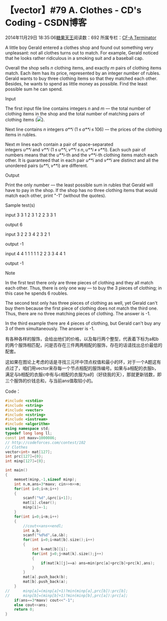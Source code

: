 # 【vector】#79 A. Clothes - CD's Coding - CSDN博客





2014年11月29日 18:35:06[糖果天王](https://me.csdn.net/okcd00)阅读数：692
所属专栏：[CF-A Terminator](https://blog.csdn.net/column/details/cf-amaster.html)













A little boy Gerald entered a clothes shop and found out something very unpleasant: not all clothes turns out to match. For example, Gerald noticed that he looks rather ridiculous in a smoking suit and a baseball cap.


Overall the shop sells *n* clothing items, and exactly *m* pairs
 of clothing items match. Each item has its price, represented by an integer number of rubles. Gerald wants to buy three clothing items so that they matched each other. Besides, he wants to spend as little money as possible. Find the least possible sum he can
 spend.




Input


The first input file line contains integers *n* and *m* —
 the total number of clothing items in the shop and the total number of matching pairs of clothing items (![](http://espresso.codeforces.com/11d20cc08f8a72fe0056e3d0d36ad39fdff6b45f.png)).


Next line contains *n* integers *a**i* (1 ≤ *a**i* ≤ 106)
 — the prices of the clothing items in rubles.


Next *m* lines each contain a pair of space-separated integers *u**i* and *v**i* (1 ≤ *u**i*, *v**i* ≤ *n*, *u**i* ≠ *v**i*).
 Each such pair of numbers means that the *u**i*-th
 and the *v**i*-th
 clothing items match each other. It is guaranteed that in each pair *u**i* and *v**i* are
 distinct and all the unordered pairs (*u**i*, *v**i*) are
 different.




Output


Print the only number — the least possible sum in rubles that Gerald will have to pay in the shop. If the shop has no three clothing items that would match each other, print "-1" (without the quotes).




Sample test(s)




input
3 3
1 2 3
1 2
2 3
3 1




output
6




input
3 2
2 3 4
2 3
2 1




output
-1




input
4 4
1 1 1 1
1 2
2 3
3 4
4 1




output
-1






Note


In the first test there only are three pieces of clothing and they all match each other. Thus, there is only one way — to buy the 3 pieces of clothing; in this case he spends 6 roubles.


The second test only has three pieces of clothing as well, yet Gerald can't buy them because the first piece of clothing does not match the third one. Thus, there are no three matching pieces of clothing. The answer is -1.


In the third example there are 4 pieces of clothing, but Gerald can't buy any 3 of them simultaneously. The answer is -1.






有各种各样的服饰，会给出他们的价格，以及每行两个整型，代表着下标为a和b的两个服饰相匹配，问是否存在三件两两相配的服饰，存在的话请找出总价最低的配套。

这如果在图论上考虑的话是寻找三元环中顶点权值和最小的环，对于一个A题这有点过了，咱们用vector来存每一个节点相配的服饰编号。如果与a相配的衣服b，满足与b相配的衣服c中有与c相配的衣服为a的（好绕我的天），那就更新钱数，即三个服饰的价钱总和，与当前ans值取较小的。

Code：



```cpp
#include <cstdio>
#include <string>
#include <vector>
#include <cstring> 
#include <iostream>
#include <algorithm>
using namespace std;
typedef long long ll;
const int maxv=1000086;
// http://codeforces.com/contest/102
// Clothes
vector<int> mat[127];
int prc[127]={0};
int minp[127]={0};

int main()
{
	memset(minp,-1,sizeof minp);
	int n,m,ans=3*maxv;	cin>>n>>m;
	for(int i=0;i<n;i++)
	{
		scanf("%d",&prc[i+1]);
		mat[i].clear();
		minp[i]=-1;
	}
	for(int i=0;i<m;i++)
	{
		//cout<<ans<<endl;
		int a,b;
		scanf("%d%d",&a,&b);
		for(int i=0;i<mat[b].size();i++)
		{
			int k=mat[b][i];
			for(int j=0;j<mat[k].size();j++)
			{
				if(mat[k][j]==a) ans=min(prc[a]+prc[b]+prc[k],ans);
			}
		}
		mat[a].push_back(b);
		mat[b].push_back(a);
	}
//		minp[a]=(minp[a]+1)?min(minp[a],prc[b]):prc[b];
//		minp[b]=(minp[b]+1)?min(minp[b],prc[a]):prc[a];
	if(ans==3*maxv) cout<<"-1";
	else cout<<ans;
	return 0;
}
```













